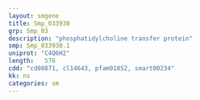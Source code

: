 ```yaml
---
layout: smgene
title: Smp_033930
grp: Smp_03
description: "phosphatidylcholine transfer protein"
smp: Smp_033930.1
uniprot: "C4Q6H2"
length:   576
cdd: "cd08871, cl14643, pfam01852, smart00234"
kk: ns
categories: sm
---
```


